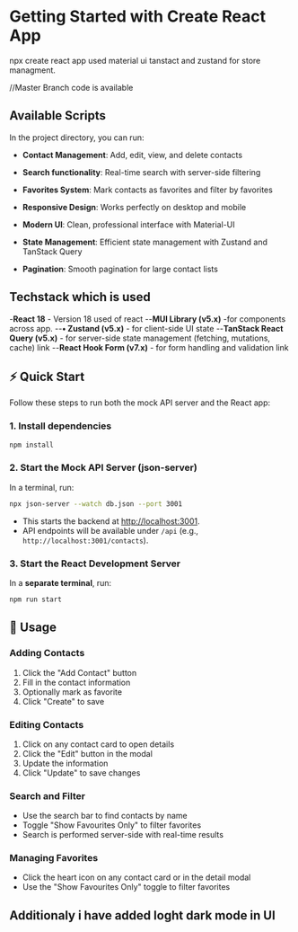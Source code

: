 # Getting Started with Create React App

npx create react app used material ui tanstact and zustand for store managment.

 //Master Branch code is available 

## Available Scripts

In the project directory, you can run:

- **Contact Management**: Add, edit, view, and delete contacts
- **Search functionality**: Real-time search with server-side filtering
- **Favorites System**: Mark contacts as favorites and filter by favorites
- **Responsive Design**: Works perfectly on desktop and mobile

- **Modern UI**: Clean, professional interface with Material-UI
- **State Management**: Efficient state management with Zustand and TanStack Query
- **Pagination**: Smooth pagination for large contact lists


## Techstack which is used
-**React 18** - Version 18 used of react
--**MUI Library (v5.x)** -for components across app. 
--**• Zustand (v5.x)**  - for client-side UI state 
--**TanStack React Query (v5.x)** - for server-side state management (fetching, mutations, cache) link
--**React Hook Form (v7.x)** - for form handling and validation link
   


## ⚡ Quick Start

Follow these steps to run both the mock API server and the React app:

### 1. Install dependencies
```bash
npm install
```

### 2. Start the Mock API Server (json-server)
In a terminal, run:
```bash
npx json-server --watch db.json --port 3001 
```
- This starts the backend at [http://localhost:3001](http://localhost:3001).
- API endpoints will be available under `/api` (e.g., `http://localhost:3001/contacts`).

### 3. Start the React Development Server
In a **separate terminal**, run:
```bash
npm run start
```

## 🎯 Usage

### Adding Contacts
1. Click the "Add Contact" button
2. Fill in the contact information
3. Optionally mark as favorite
4. Click "Create" to save

### Editing Contacts
1. Click on any contact card to open details
2. Click the "Edit" button in the modal
3. Update the information
4. Click "Update" to save changes

### Search and Filter
- Use the search bar to find contacts by name
- Toggle "Show Favourites Only" to filter favorites
- Search is performed server-side with real-time results

### Managing Favorites
- Click the heart icon on any contact card or in the detail modal
- Use the "Show Favourites Only" toggle to filter favorites


## Additionaly i have added loght dark mode in UI